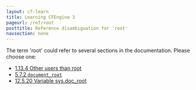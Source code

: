 ```yaml
---
layout: cf-learn
title: Learning CFEngine 3
pageurl: /ref/root
posttitle: Reference disambiguation for 'root'
navsection: none
---
```


The term 'root' could refer to several sections in the documentation. Please choose one:

- [1.13.4 Other users than root](https://cfengine.com/manuals/cf3-Reference#Other-users-than-root)
- [5.7.2 <code>document_root</code>](https://cfengine.com/manuals/cf3-Reference#document_root-in-knowledge)
- [12.5.20 Variable sys.doc_root](https://cfengine.com/manuals/cf3-Reference#Variable-sys.doc_root)
